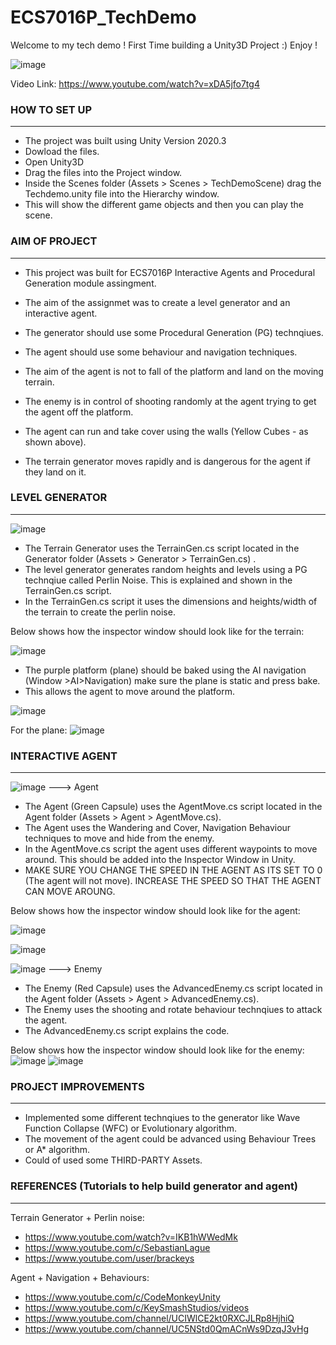 # **ECS7016P_TechDemo**



Welcome to my tech demo !
First Time building a Unity3D Project :) 
Enjoy !

![image](https://user-images.githubusercontent.com/104271448/165012878-e3919987-d420-4c69-8f94-74750fcb195b.png)


Video Link: https://www.youtube.com/watch?v=xDA5jfo7tg4



### HOW TO SET UP
-------------------------------------------------------------
* The project was built using Unity Version 2020.3
* Dowload the files. 
* Open Unity3D 
* Drag the files into the Project window. 
* Inside the Scenes folder (Assets > Scenes > TechDemoScene) drag the Techdemo.unity file into the Hierarchy window. 
* This will show the different game objects and then you can play the scene. 

### AIM OF PROJECT
-------------------------------------------------------------
* This project was built for ECS7016P Interactive Agents and Procedural Generation module assingment. 
* The aim of the assignmet was to create a level generator and an interactive agent. 
* The generator should use some Procedural Generation (PG) technqiues. 
* The agent should use some behaviour and navigation techniques. 

* The aim of the agent is not to fall of the platform and land on the moving terrain. 
* The enemy is in control of shooting randomly at the agent trying to get the agent off the platform. 
* The agent can run and take cover using the walls (Yellow Cubes - as shown above). 
* The terrain generator moves rapidly and is dangerous for the agent if they land on it. 



### LEVEL GENERATOR 
-------------------------------------------------------------

![image](https://user-images.githubusercontent.com/104271448/165025433-295c1c88-5003-406b-8733-08959787eaa6.png)


* The Terrain Generator uses the TerrainGen.cs script located in the Generator folder (Assets > Generator > TerrainGen.cs) .
* The level generator generates random heights and levels using a PG technqiue called Perlin Noise. This is explained and shown in the TerrainGen.cs script. 
* In the TerrainGen.cs script it uses the dimensions and heights/width of the terrain to create the perlin noise.

Below shows how the inspector window should look like for the terrain:

![image](https://user-images.githubusercontent.com/104271448/165028443-b6e6b90f-7f80-4eaa-9036-1a6c5ddc1715.png)

* The purple platform (plane) should be baked using the AI navigation (Window >AI>Navigation) make sure the plane is static and press bake. 
* This allows the agent to move around the platform. 

![image](https://user-images.githubusercontent.com/104271448/165029722-6c4946d5-506f-485b-bed2-50cb92558f5f.png)




For the plane: 
![image](https://user-images.githubusercontent.com/104271448/165028500-bb158294-78ac-4f4d-9ce6-a26747b674d9.png)





### INTERACTIVE AGENT
-------------------------------------------------------------

![image](https://user-images.githubusercontent.com/104271448/165027243-4fa0e37f-7684-40ef-9073-8a3b2ae63d08.png) ---> Agent

* The Agent (Green Capsule) uses the AgentMove.cs script located in the Agent folder (Assets > Agent > AgentMove.cs). 
* The Agent uses the Wandering and Cover, Navigation Behaviour techniques to move and hide from the enemy. 
* In the AgentMove.cs script the agent uses different waypoints to move around. This should be added into the Inspector Window in Unity. 
* MAKE SURE YOU CHANGE THE SPEED IN THE AGENT AS ITS SET TO 0 (The agent will not move). INCREASE THE SPEED SO THAT THE AGENT CAN MOVE AROUNG. 


Below shows how the inspector window should look like for the agent:

![image](https://user-images.githubusercontent.com/104271448/165028271-091e7d2c-6cf7-4c20-a257-04f9e56bf46d.png)

![image](https://user-images.githubusercontent.com/104271448/165028306-a6412c7e-b87f-479a-a9be-f5c4e2beac8a.png)


![image](https://user-images.githubusercontent.com/104271448/165027303-0d1c4e5b-14a3-4d45-9d1b-a6b41f81ebf4.png) ---> Enemy

* The Enemy (Red Capsule) uses the AdvancedEnemy.cs script located in the Agent folder (Assets > Agent > AdvancedEnemy.cs). 
* The Enemy uses the shooting and rotate behaviour technqiues to attack the agent. 
* The AdvancedEnemy.cs script explains the code. 

Below shows how the inspector window should look like for the enemy:
![image](https://user-images.githubusercontent.com/104271448/165029524-52c520e4-16e7-4b8a-b5ef-e72645c61e9b.png)
![image](https://user-images.githubusercontent.com/104271448/165029568-db1c5be8-d01a-4ba1-8e18-81047543a7fb.png)


### PROJECT IMPROVEMENTS 
-------------------------------------------------------------
* Implemented some different technqiues to the generator like Wave Function Collapse (WFC) or Evolutionary algorithm. 
* The movement of the agent could be advanced using Behaviour Trees or A* algorithm. 
* Could of used some THIRD-PARTY Assets.


### REFERENCES (Tutorials to help build generator and agent) 
-------------------------------------------------------------

Terrain Generator + Perlin noise: 

* https://www.youtube.com/watch?v=IKB1hWWedMk
* https://www.youtube.com/c/SebastianLague
* https://www.youtube.com/user/brackeys


Agent + Navigation + Behaviours: 

* https://www.youtube.com/c/CodeMonkeyUnity  
* https://www.youtube.com/c/KeySmashStudios/videos
* https://www.youtube.com/channel/UCIWlCE2kt0RXCJLRp8HjhiQ
* https://www.youtube.com/channel/UC5NStd0QmACnWs9DzqJ3vHg




